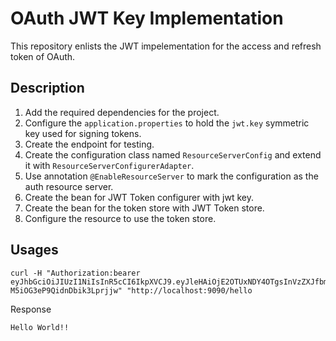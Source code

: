 # OAuth JWT Key Implementation

This repository enlists the JWT impelementation for the access and refresh token of OAuth.

## Description

1. Add the required dependencies for the project.
2. Configure the `application.properties` to hold the `jwt.key` symmetric key used for signing tokens.
3. Create the endpoint for testing.
4. Create the configuration class named `ResourceServerConfig` and extend it with `ResourceServerConfigurerAdapter`.
5. Use annotation `@EnableResourceServer` to mark the configuration as the auth resource server.
6. Create the bean  for JWT Token configurer with jwt key.
7. Create the bean for the token store with JWT Token store.
8. Configure the resource to use the token store.


## Usages

```curl
curl -H "Authorization:bearer eyJhbGciOiJIUzI1NiIsInR5cCI6IkpXVCJ9.eyJleHAiOjE2OTUxNDY4OTgsInVzZXJfbmFtZSI6ImVrbGFrIiwiYXV0aG9yaXRpZXMiOlsicmVhZCJdLCJqdGkiOiI2OTk0ODE5My1jY2QzLTRiMjQtODExYi1kMzUwYjk0NDdkYWYiLCJjbGllbnRfaWQiOiJjbGllbnQiLCJzY29wZSI6WyJyZWFkIl19.Th1x7UeY72n3bKkzM8-M5iOG3eP9QidnDbik3Lprjjw" "http://localhost:9090/hello
```

Response
```text
Hello World!!
```
